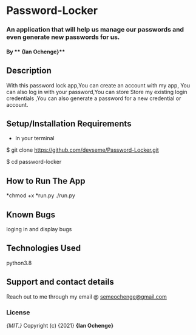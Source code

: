 # Password-Locker
### An application that will help us manage our passwords and even generate new passwords for us.
#### By ** {Ian Ochenge}**
## Description
With this password lock app,You can create an account with my app, You can also log in with your password,You can store
Store my existing login credentials ,You can also generate a password for a new credential or account. 

## Setup/Installation Requirements
* In your terminal

$ git clone https://github.com/devseme/Password-Locker.git

$ cd password-locker
## How to Run The App
*chmod +x 
*run.py
./run.py
## Known Bugs
loging in and display bugs
## Technologies Used
python3.8

## Support and contact details
Reach out to me through my email @ semeochenge@gmail.com 
### License
*{MIT.}*
Copyright (c) {2021} **{Ian Ochenge}**
